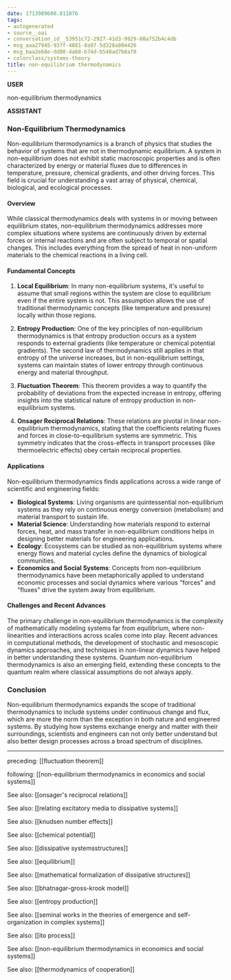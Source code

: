 ```yaml
---
date: 1713989600.811076
tags:
- autogenerated
- source__oai
- conversation_id__53951c72-2927-41d3-9929-88a752b4c4db
- msg_aaa27945-937f-4881-8a97-5d328a804426
- msg_baa2e68e-dd80-4a68-b74d-b548ad7b8af0
- colorclass/systems-theory
title: non-equilibrium thermodynamics
---
```


**USER**

non-equilibrium thermodynamics


**ASSISTANT**

### Non-Equilibrium Thermodynamics

Non-equilibrium thermodynamics is a branch of physics that studies the behavior of systems that are not in thermodynamic equilibrium. A system in non-equilibrium does not exhibit static macroscopic properties and is often characterized by energy or material fluxes due to differences in temperature, pressure, chemical gradients, and other driving forces. This field is crucial for understanding a vast array of physical, chemical, biological, and ecological processes.

#### Overview

While classical thermodynamics deals with systems in or moving between equilibrium states, non-equilibrium thermodynamics addresses more complex situations where systems are continuously driven by external forces or internal reactions and are often subject to temporal or spatial changes. This includes everything from the spread of heat in non-uniform materials to the chemical reactions in a living cell.

#### Fundamental Concepts

1. **Local Equilibrium**: In many non-equilibrium systems, it's useful to assume that small regions within the system are close to equilibrium even if the entire system is not. This assumption allows the use of traditional thermodynamic concepts (like temperature and pressure) locally within those regions.

2. **Entropy Production**: One of the key principles of non-equilibrium thermodynamics is that entropy production occurs as a system responds to external gradients (like temperature or chemical potential gradients). The second law of thermodynamics still applies in that entropy of the universe increases, but in non-equilibrium settings, systems can maintain states of lower entropy through continuous energy and material throughput.

3. **Fluctuation Theorem**: This theorem provides a way to quantify the probability of deviations from the expected increase in entropy, offering insights into the statistical nature of entropy production in non-equilibrium systems.

4. **Onsager Reciprocal Relations**: These relations are pivotal in linear non-equilibrium thermodynamics, stating that the coefficients relating fluxes and forces in close-to-equilibrium systems are symmetric. This symmetry indicates that the cross-effects in transport processes (like thermoelectric effects) obey certain reciprocal properties.

#### Applications

Non-equilibrium thermodynamics finds applications across a wide range of scientific and engineering fields:

- **Biological Systems**: Living organisms are quintessential non-equilibrium systems as they rely on continuous energy conversion (metabolism) and material transport to sustain life.
- **Material Science**: Understanding how materials respond to external forces, heat, and mass transfer in non-equilibrium conditions helps in designing better materials for engineering applications.
- **Ecology**: Ecosystems can be studied as non-equilibrium systems where energy flows and material cycles define the dynamics of biological communities.
- **Economics and Social Systems**: Concepts from non-equilibrium thermodynamics have been metaphorically applied to understand economic processes and social dynamics where various "forces" and "fluxes" drive the system away from equilibrium.

#### Challenges and Recent Advances

The primary challenge in non-equilibrium thermodynamics is the complexity of mathematically modeling systems far from equilibrium, where non-linearities and interactions across scales come into play. Recent advances in computational methods, the development of stochastic and mesoscopic dynamics approaches, and techniques in non-linear dynamics have helped in better understanding these systems. Quantum non-equilibrium thermodynamics is also an emerging field, extending these concepts to the quantum realm where classical assumptions do not always apply.

### Conclusion

Non-equilibrium thermodynamics expands the scope of traditional thermodynamics to include systems under continuous change and flux, which are more the norm than the exception in both nature and engineered systems. By studying how systems exchange energy and matter with their surroundings, scientists and engineers can not only better understand but also better design processes across a broad spectrum of disciplines.


---

preceding: [[fluctuation theorem]]  


following: [[non-equilibrium thermodynamics in economics and social systems]]

See also: [[onsager's reciprocal relations]]


See also: [[relating excitatory media to dissipative systems]]


See also: [[knudsen number effects]]


See also: [[chemical potential]]


See also: [[dissipative systemsstructures]]


See also: [[equilibrium]]


See also: [[mathematical formalization of dissipative structures]]


See also: [[bhatnagar-gross-krook model]]


See also: [[entropy production]]


See also: [[seminal works in the theories of emergence and self-organization in complex systems]]


See also: [[ito process]]


See also: [[non-equilibrium thermodynamics in economics and social systems]]


See also: [[thermodynamics of cooperation]]